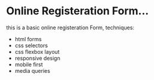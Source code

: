 # Online Registeration Form...

this is a basic online registeration Form,
techniques:
 - html forms
 - css selectors
 - css flexbox layout
 - responsive design
 - mobile first
 - media queries
